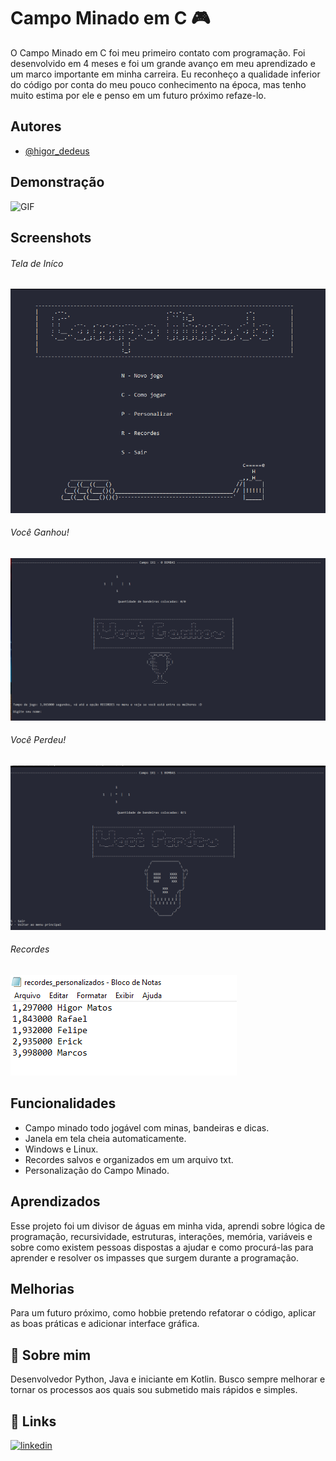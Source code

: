 
# Campo Minado em C 🎮

O Campo Minado em C foi meu primeiro contato com programação. Foi desenvolvido em 4 meses e foi um grande avanço em meu aprendizado e um marco importante em minha carreira. Eu reconheço a qualidade inferior do código por conta do meu pouco conhecimento na época, mas tenho muito estima por ele e penso em um futuro próximo refaze-lo.



## Autores

- [@higor_dedeus](https://github.com/Higor-Matos)


## Demonstração

![GIF](gif.gif)

## Screenshots

###### Tela de Iníco

![Tela Inicial](https://github.com/Higor-Matos/CampoMinado/blob/main/Imagens/CampoInicial.png)

###### Você Ganhou!
![Win](https://github.com/Higor-Matos/CampoMinado/blob/main/Imagens/Win.png)

###### Você Perdeu!
![Lose](https://github.com/Higor-Matos/CampoMinado/blob/main/Imagens/Lose.png)

###### Recordes
![Recordes](https://github.com/Higor-Matos/CampoMinado/blob/main/Imagens/Recordes.png)

## Funcionalidades

- Campo minado todo jogável com minas, bandeiras e dicas.
- Janela em tela cheia automaticamente.
- Windows e Linux.
- Recordes salvos e organizados em um arquivo txt.
- Personalização do Campo Minado.

## Aprendizados

Esse projeto foi um divisor de águas em minha vida, aprendi sobre lógica de programação, recursividade, estruturas, interações, memória, variáveis e sobre como existem pessoas dispostas a ajudar e como procurá-las para aprender e resolver os impasses que surgem durante a programação.


## Melhorias

Para um futuro próximo, como hobbie pretendo refatorar o código, aplicar as boas práticas e adicionar interface gráfica.


## 🚀 Sobre mim
Desenvolvedor Python, Java e iniciante em Kotlin. Busco sempre melhorar e tornar os processos aos quais sou submetido mais rápidos e simples.


## 🔗 Links
[![linkedin](https://img.shields.io/badge/linkedin-0A66C2?style=for-the-badge&logo=linkedin&logoColor=white)](https://www.linkedin.com/in/higor-de-deus-matos-3b0531207/)

